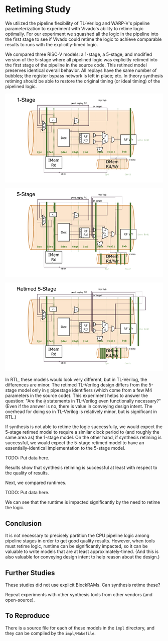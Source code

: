 # Retiming Study

We utilized the pipeline flexibility of TL-Verilog and WARP-V's pipeline parameterization to experiment with Vivado's ability to retime logic optimally. For our experiment we squashed all the logic in the pipeline into the first stage to see if Vivado could retime the logic to achieve comparable results to runs with the explicitly-timed logic.

We compared three RISC-V models: a 1-stage, a 5-stage, and modified version of the 5-stage where all pipelined logic was explicitly retimed into the first stage of the pipeline in the source code. This retimed model preserves identical overall behavior. All replays have the same number of bubbles; the register bypass network is left in place; etc. In theory synthesis retiming should be able to restore the original timing (or ideal timing) of the pipelined logic.

![WARP-V 1-Stage](img/WARP-V_1stage.png)

![WARP-V 5-Stage](img/WARP-V_5stage.png)

![WARP-V 5-Stage Retimed](img/WARP-V_5stage-retimed.png)

In RTL, these models would look very different, but in TL-Verilog, the differences are minor. The retimed TL-Verilog design differs from the 5-stage model only in `@` pipestage identifiers (which come from a few M4 parameters in the source code). This experiment helps to answer the question: "Are the `@` statements in TL-Verilog even functionally necessary?" (Even if the answer is no, there is value in conveying design intent. The overhead for doing so in TL-Verilog is relatively minor, but is significant in RTL.)

If synthesis is not able to retime the logic successfully, we would expect the 5-stage retimed model to require a similar clock period to (and roughly the same area as) the 1-stage model. On the other hand, if synthesis retiming is successful, we would expect the 5-stage retimed model to have an essentially-identical implementation to the 5-stage model.

TODO: Put data here.

Results show that synthesis retiming is successful at least with respect to the quality of results.

Next, we compared runtimes.

TODO: Put data here.

We can see that the runtime is impacted significantly by the need to retime the logic.



## Conclusion

It is not necessary to precisely partition the CPU pipeline logic among pipeline stages in order to get good quality results. However, when tools must retime logic, runtime can be significantly impacted, so it can be valuable to write models that are at least approximately-timed. (And this is also valuable for conveying design intent to help reason about the design.)



## Further Studies

These studies did not use explicit BlockRAMs. Can synthesis retime these?

Repeat experiments with other synthesis tools from other vendors (and open-source).

## To Reproduce

There is a source file for each of these models in the `impl` directory, and they can be compiled by the `impl/Makefile`.
